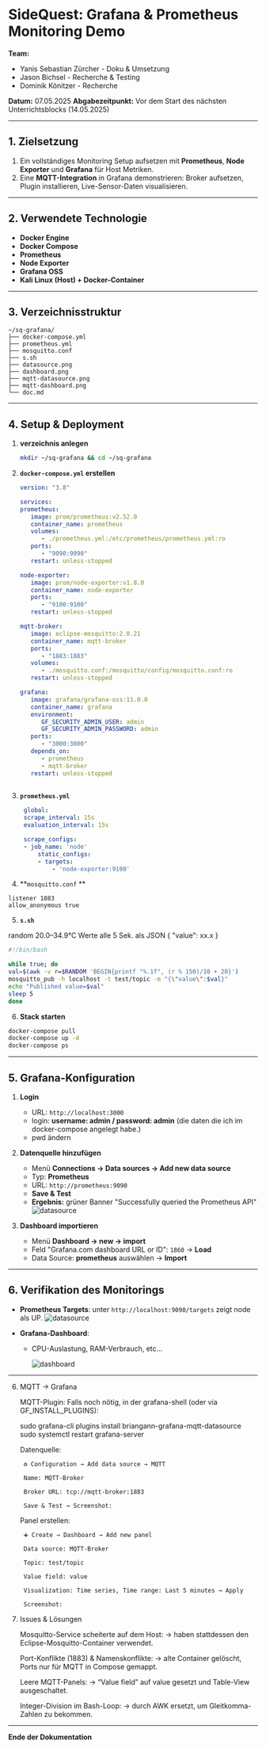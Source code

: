 # SideQuest: Grafana & Prometheus Monitoring Demo

**Team:**

* Yanis Sebastian Zürcher - Doku & Umsetzung
* Jason Bichsel - Recherche & Testing
* Dominik Könitzer - Recherche

**Datum:** 07.05.2025
**Abgabezeitpunkt:** Vor dem Start des nächsten Unterrichtsblocks (14.05.2025)

---

## 1. Zielsetzung

1. Ein vollständiges Monitoring Setup aufsetzen mit **Prometheus**, **Node Exporter** und **Grafana** für Host Metriken.  
2. Eine **MQTT-Integration** in Grafana demonstrieren: Broker aufsetzen, Plugin installieren, Live-Sensor-Daten visualisieren.


---

## 2. Verwendete Technologie

* **Docker Engine** 
* **Docker Compose** 
* **Prometheus** 
* **Node Exporter** 
* **Grafana OSS**
* **Kali Linux (Host) + Docker-Container**

---

## 3. Verzeichnisstruktur

```text
~/sq-grafana/
├── docker-compose.yml
├── prometheus.yml
├── mosquitto.conf
├── s.sh
├── datasource.png
├── dashboard.png
├── mqtt-datasource.png
├── mqtt-dashboard.png
└── doc.md           
```

---

## 4. Setup & Deployment

1. **verzeichnis anlegen**

   ```bash
   mkdir ~/sq-grafana && cd ~/sq-grafana
   ```

2. **`docker-compose.yml` erstellen**
   ```yml
   version: "3.8"

   services:
   prometheus:
      image: prom/prometheus:v2.52.0
      container_name: prometheus
      volumes:
         - ./prometheus.yml:/etc/prometheus/prometheus.yml:ro
      ports:
         - "9090:9090"
      restart: unless-stopped

   node-exporter:
      image: prom/node-exporter:v1.8.0
      container_name: node-exporter
      ports:
         - "9100:9100"
      restart: unless-stopped

   mqtt-broker:
      image: eclipse-mosquitto:2.0.21
      container_name: mqtt-broker
      ports: 
         - "1883:1883"  
      volumes:
         - ./mosquitto.conf:/mosquitto/config/mosquitto.conf:ro
      restart: unless-stopped

   grafana:
      image: grafana/grafana-oss:11.0.0
      container_name: grafana
      environment:
         GF_SECURITY_ADMIN_USER: admin
         GF_SECURITY_ADMIN_PASSWORD: admin
      ports:
         - "3000:3000"
      depends_on:
         - prometheus
         - mqtt-broker
      restart: unless-stopped
                              

   ```

3. **`prometheus.yml`**
   ```yml
    global:
    scrape_interval: 15s
    evaluation_interval: 15s

    scrape_configs:
    - job_name: 'node'
        static_configs:
        - targets:
            - 'node-exporter:9100'
   ```

4. **`mosquitto.conf` **

```config
listener 1883
allow_anonymous true
```

5. **`s.sh`**

random 20.0–34.9°C Werte alle 5 Sek. als JSON { "value": xx.x }

   ```bash
   #!/bin/bash

   while true; do
   val=$(awk -v r=$RANDOM 'BEGIN{printf "%.1f", (r % 150)/10 + 20}')
   mosquitto_pub -h localhost -t test/topic -m "{\"value\":$val}"
   echo "Published value=$val"
   sleep 5
   done

   ```

6. **Stack starten**

```bash
docker-compose pull
docker-compose up -d
docker-compose ps
```

---

## 5. Grafana-Konfiguration

1. **Login**

   * URL: `http://localhost:3000`
   * login: **username: admin / password: admin** (die daten die ich im docker-compose angelegt habe.)
   * pwd ändern

2. **Datenquelle hinzufügen**

   * Menü **Connections -> Data sources -> Add new data source**
   * Typ: **Prometheus**
   * URL: `http://prometheus:9090`
   * **Save & Test**
   * **Ergebnis:** grüner Banner "Successfully queried the Prometheus API"
     ![datasource](datasource.png)

3. **Dashboard importieren**

   * Menü **Dashboard -> new -> import**
   * Feld "Grafana.com dashboard URL or ID": `1860` → **Load**
   * Data Source: **prometheus** auswählen -> **Import**

---

## 6. Verifikation des Monitorings

* **Prometheus Targets**: unter `http://localhost:9090/targets` zeigt node als UP.
     ![datasource](target.png)


* **Grafana-Dashboard**:

  * CPU-Auslastung, RAM-Verbrauch, etc...

    ![dashboard](dashboard.png)

---

6. MQTT → Grafana

    MQTT-Plugin:
    Falls noch nötig, in der grafana-shell (oder via GF_INSTALL_PLUGINS):

    sudo grafana-cli plugins install briangann-grafana-mqtt-datasource
    sudo systemctl restart grafana-server

    Datenquelle:

        ⚙️ Configuration → Add data source → MQTT

        Name: MQTT-Broker

        Broker URL: tcp://mqtt-broker:1883

        Save & Test → Screenshot:

    Panel erstellen:

        ➕ Create → Dashboard → Add new panel

        Data source: MQTT-Broker

        Topic: test/topic

        Value field: value

        Visualization: Time series, Time range: Last 5 minutes → Apply

        Screenshot:

7. Issues & Lösungen

    Mosquitto-Service scheiterte auf dem Host:
    → haben stattdessen den Eclipse-Mosquitto-Container verwendet.

    Port-Konflikte (1883) & Namenskonflikte:
    → alte Container gelöscht, Ports nur für MQTT in Compose gemappt.

    Leere MQTT-Panels:
    → “Value field” auf value gesetzt und Table-View ausgeschaltet.

    Integer-Division im Bash-Loop:
    → durch AWK ersetzt, um Gleitkomma-Zahlen zu bekommen.

---

**Ende der Dokumentation**

